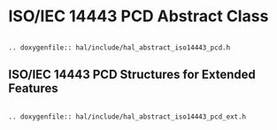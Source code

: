 ISO/IEC 14443 PCD Abstract Class
================================

```eval_rst

.. doxygenfile:: hal/include/hal_abstract_iso14443_pcd.h

```

ISO/IEC 14443 PCD Structures for Extended Features
--------------------------------------------------

```eval_rst

.. doxygenfile:: hal/include/hal_abstract_iso14443_pcd_ext.h

```
